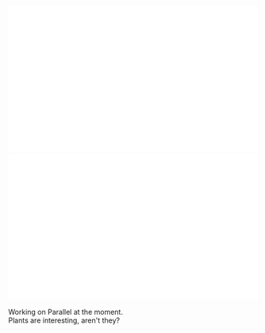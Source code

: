 ![languages](https://raw.githubusercontent.com/1337xp/template1/5c884074cfe09f59a816ee0f7fac5d6cf8cb2776/generated/languages.svg)
![stuff](https://raw.githubusercontent.com/1337xp/template1/82168367054b017f0e51a034a1c559997ec3ec57/generated/overview.svg)

Working on Parallel at the moment.  
Plants are interesting, aren't they?
<!--
**1337xp/1337xp** is a ✨ _special_ ✨ repository because its `README.md` (this file) appears on your GitHub profile.


-->
